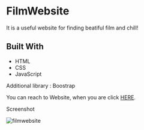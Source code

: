 # FilmWebsite

<!DOCTYPE html>
<html lang="en">
<head>
    <meta charset="UTF-8">
</head>
<body>
    
  <p>It is a useful website for finding beatiful film and chill!</p>
<h2 id="built-with">Built With</h2>
  <ul>
    <li>HTML</li>
    <li>CSS</li>
    <li>JavaScript</li>
  </ul>
  <p> Additional library : Boostrap</p>
  <p>You can reach to Website, when you are click <a href="https://filmflixxxx.netlify.app/">HERE</a>.</p>

</body>
</html>

Screenshot

![filmwebsite](3filmflix.gif)
